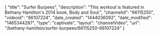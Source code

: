 {
    "title": "Surfer Burpees",
    "description": "This workout is featured in Bethany Hamilton's 2014 book, Body and Soul.",
    "channelid": "66115250",
    "videoid": "66107224",
    "date_created": "1444036092",
    "date_modified": "1465344287",
    "type": "captivate",
    "layout": "channelVideo",
    "url": "\/bethany-hamilton\/surfer-burpees\/66115250-66107224"
}